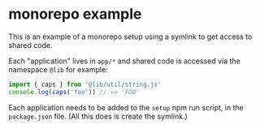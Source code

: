 # monorepo example

This is an example of a monorepo setup using a symlink to
get access to shared code.

Each "application" lives in `app/*` and shared code is accessed
via the namespace `@lib` for example:

```js
import { caps } from '@lib/util/string.js'
console.log(caps('foo')) // => 'FOO'
```

Each application needs to be added to the `setup` npm run script,
in the `package.json` file. (All this does is create the symlink.)
